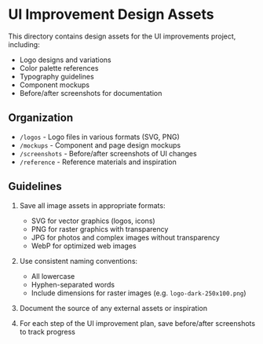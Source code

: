 # UI Improvement Design Assets

This directory contains design assets for the UI improvements project, including:

- Logo designs and variations
- Color palette references
- Typography guidelines
- Component mockups
- Before/after screenshots for documentation

## Organization

- `/logos` - Logo files in various formats (SVG, PNG)
- `/mockups` - Component and page design mockups
- `/screenshots` - Before/after screenshots of UI changes
- `/reference` - Reference materials and inspiration

## Guidelines

1. Save all image assets in appropriate formats:
   - SVG for vector graphics (logos, icons)
   - PNG for raster graphics with transparency
   - JPG for photos and complex images without transparency
   - WebP for optimized web images

2. Use consistent naming conventions:
   - All lowercase
   - Hyphen-separated words
   - Include dimensions for raster images (e.g. `logo-dark-250x100.png`)

3. Document the source of any external assets or inspiration

4. For each step of the UI improvement plan, save before/after screenshots to track progress 